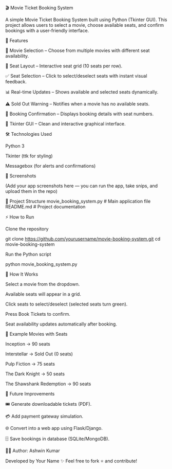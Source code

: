 🎬 Movie Ticket Booking System

A simple Movie Ticket Booking System built using Python (Tkinter GUI). This project allows users to select a movie, choose available seats, and confirm bookings with a user-friendly interface.

🚀 Features

🎥 Movie Selection – Choose from multiple movies with different seat availability.

💺 Seat Layout – Interactive seat grid (10 seats per row).

✅ Seat Selection – Click to select/deselect seats with instant visual feedback.

📊 Real-time Updates – Shows available and selected seats dynamically.

⚠️ Sold Out Warning – Notifies when a movie has no available seats.

📝 Booking Confirmation – Displays booking details with seat numbers.

🎨 Tkinter GUI – Clean and interactive graphical interface.

🛠️ Technologies Used

Python 3

Tkinter (ttk for styling)

Messagebox (for alerts and confirmations)

📸 Screenshots

(Add your app screenshots here — you can run the app, take snips, and upload them in the repo)

📂 Project Structure
movie_booking_system.py   # Main application file
README.md                 # Project documentation

⚡ How to Run

Clone the repository

git clone https://github.com/yourusername/movie-booking-system.git
cd movie-booking-system


Run the Python script

python movie_booking_system.py

🎯 How It Works

Select a movie from the dropdown.

Available seats will appear in a grid.

Click seats to select/deselect (selected seats turn green).

Press Book Tickets to confirm.

Seat availability updates automatically after booking.

📌 Example Movies with Seats

Inception → 90 seats

Interstellar → Sold Out (0 seats)

Pulp Fiction → 75 seats

The Dark Knight → 50 seats

The Shawshank Redemption → 90 seats

🔮 Future Improvements

🎟️ Generate downloadable tickets (PDF).

💳 Add payment gateway simulation.

🌐 Convert into a web app using Flask/Django.

🗄️ Save bookings in database (SQLite/MongoDB).

👨‍💻 Author: Ashwin Kumar

Developed by Your Name ✨
Feel free to fork ⭐ and contribute!
